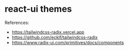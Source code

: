 # react-ui themes

References: 
- https://tailwindcss-radix.vercel.app
- https://github.com/ecklf/tailwindcss-radix
- https://www.radix-ui.com/primitives/docs/components
